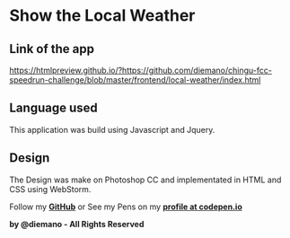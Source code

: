 # Show the Local Weather

## Link of the app

https://htmlpreview.github.io/?https://github.com/diemano/chingu-fcc-speedrun-challenge/blob/master/frontend/local-weather/index.html

## Language used

This application was build using Javascript and Jquery.

## Design

The Design was make on Photoshop CC and implementated in HTML and CSS using WebStorm.

Follow my **<a href="https://github.com/diemano">GitHub</a>** or See my Pens on my **<a href="https://codepen.io/diemano/">profile at codepen.io</a>**

**by @diemano - All Rights Reserved**
